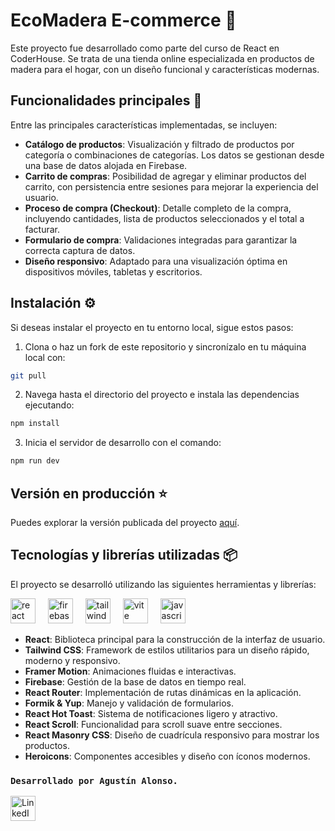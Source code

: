 # EcoMadera E-commerce 🛒

Este proyecto fue desarrollado como parte del curso de React en CoderHouse. Se trata de una tienda online especializada en productos de madera para el hogar, con un diseño funcional y características modernas.

## Funcionalidades principales 🚀

Entre las principales características implementadas, se incluyen:

- **Catálogo de productos**: Visualización y filtrado de productos por categoría o combinaciones de categorías. Los datos se gestionan desde una base de datos alojada en Firebase.
- **Carrito de compras**: Posibilidad de agregar y eliminar productos del carrito, con persistencia entre sesiones para mejorar la experiencia del usuario.
- **Proceso de compra (Checkout)**: Detalle completo de la compra, incluyendo cantidades, lista de productos seleccionados y el total a facturar.
- **Formulario de compra**: Validaciones integradas para garantizar la correcta captura de datos.
- **Diseño responsivo**: Adaptado para una visualización óptima en dispositivos móviles, tabletas y escritorios.

## Instalación ⚙️

Si deseas instalar el proyecto en tu entorno local, sigue estos pasos:

1. Clona o haz un fork de este repositorio y sincronízalo en tu máquina local con:
```bash
git pull
```
   
2. Navega hasta el directorio del proyecto e instala las dependencias ejecutando:

```bash
npm install
```

3. Inicia el servidor de desarrollo con el comando:

```bash
npm run dev
```

## Versión en producción ⭐

Puedes explorar la versión publicada del proyecto [aquí](https://eco-madera-agustin-alonso.vercel.app/).

## Tecnologías y librerías utilizadas 📦

El proyecto se desarrolló utilizando las siguientes herramientas y librerías:

<div align="left">
  <img src="https://skillicons.dev/icons?i=react" height="40" alt="react logo"  />
  <img width="12" />
  <img src="https://skillicons.dev/icons?i=firebase" height="40" alt="firebase logo"  />
  <img width="12" />
  <img src="https://skillicons.dev/icons?i=tailwind" height="40" alt="tailwindcss logo"  />
   <img width="12" />
  <img src="https://skillicons.dev/icons?i=vite" height="40" alt="vite logo"  />
    <img width="12" />
  <img src="https://skillicons.dev/icons?i=javascript" height="40" alt="javascript logo"  />
  <br>
</div>


- **React**: Biblioteca principal para la construcción de la interfaz de usuario.
- **Tailwind CSS**: Framework de estilos utilitarios para un diseño rápido, moderno y responsivo.
- **Framer Motion**: Animaciones fluidas e interactivas.
- **Firebase**: Gestión de la base de datos en tiempo real.
- **React Router**: Implementación de rutas dinámicas en la aplicación.
- **Formik & Yup**: Manejo y validación de formularios.
- **React Hot Toast**: Sistema de notificaciones ligero y atractivo.
- **React Scroll**: Funcionalidad para scroll suave entre secciones.
- **React Masonry CSS**: Diseño de cuadrícula responsivo para mostrar los productos.
- **Heroicons**: Componentes accesibles y diseño con íconos modernos.

### `Desarrollado por Agustín Alonso.`
<div align="left">
 <a href="https://www.linkedin.com/in/agustin-alonso-p/" target="_blank">
  <img src="https://skillicons.dev/icons?i=linkedin" height="40" alt="LinkedIn logo" />
</a>
</div>
